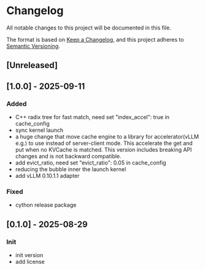 # Changelog

All notable changes to this project will be documented in this file.

The format is based on [Keep a Changelog](https://keepachangelog.com/en/1.1.0/),
and this project adheres to [Semantic Versioning](https://semver.org/spec/v2.0.0.html).

## [Unreleased]

## [1.0.0] - 2025-09-11

### Added
- C++ radix tree for fast match, need set "index_accel": true in cache_config
- sync kernel launch
- a huge change that move cache engine to a library for accelerator(vLLM e.g.) to use instead of server-client mode.
  This accelerate the get and put when no KVCache is matched. This version includes breaking API changes and is not backward compatible. 
- add evict_ratio, need set "evict_ratio": 0.05 in cache_config
- reducing the bubble inner the launch kernel
- add vLLM 0.10.1.1 adapter

### Fixed
- cython release package


## [0.1.0] - 2025-08-29

### Init
- init version
- add license

